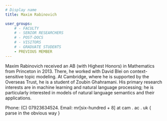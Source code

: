 ```yaml
---
# Display name
title: Maxim Rabinovich

user_groups:
    # - FACULTY
    # - SENIOR RESEARCHERS
    # - POST-DOCS
    # - VISITORS
    # - GRADUATE STUDENTS
    - PREVIOUS MEMBER
---
```




Maxim Rabinovich received an AB (with Highest Honors) in Mathematics from Princeton in 2013. There, he worked with David Blei on context-sensitive topic modeling. At Cambridge, where he is supported by the Overseas Trust, he is a student of Zoubin Ghahramani. His primary research interests are in machine learning and natural language processing; he is particularly interested in models of natural language semantics and their applications.

Phone: (C) 07923634524.
Email: mr[six-hundred + 8] at cam . ac . uk { parse in the obvious way }